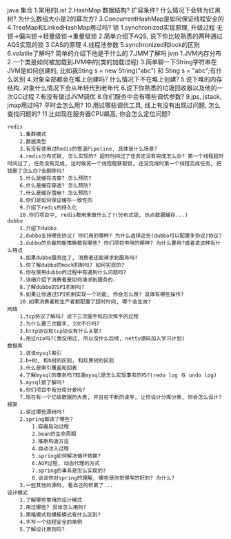 java 
	集合
		1.常用的List
		2.HashMap 数据结构? 扩容条件? 什么情况下会转为红黑树? 为什么数组大小是2的幂次方?
		3.ConcurrentHashMap是如何保证线程安全的
		4.TreeMap和LinkedHashMap用过吗?
	锁
		1.synchronized实现原理, 升级过程
			无锁->偏向锁->轻量级锁->重量级锁
		2.简单介绍下AQS, 说下你比较熟悉的两种通过AQS实现的锁
		3.CAS的原理
		4.线程池参数
		5.synchronized和lock的区别
		6.volatile了解吗? 简单的介绍下他是干什么的
		7.JMM了解吗
	jvm
		1.JVM内存分布
		2.一个类是如何被加载到JVM中的(类的加载过程)
		3.简单聊一下String字符串在JVM是如何创建的, 比如我Sting s = new String("abc") 和 Sting s = "abc";有什么区别
		4.对象全部都会在堆上创建吗? 什么情况下不在堆上创建?
		5.说下堆的内存结构. 对象什么情况下会从年轻代到老年代
		6.说下你熟悉的垃圾回收器以及他的一次GC过程
		7.有没有做过JVM调优
		8.你们服务中会有哪些调优参数?
		9.jps, jstack, jmap用过吗? 平时会怎么用?
		10.用过哪些调优工具, 线上有没有出现过问题, 怎么查找问题的?
		11.比如现在服务器CPU飙高, 你会怎么定位问题?
		
	redis
		1.集群模式
		2.数据类型
		3.有没有使用过Redis的管道Pipeline, 具体是什么场景?
		4.redis分布式锁, 怎么实现的? 超时时间过了任务还没有完成怎么办? 第一个线程超时时间过了, 任务没有完成, 这时候另一个线程程获取锁, 还没完成时第一个线程完成任务, 把锁删了怎么办?会删除吗? 
		5.什么是缓存击穿? 怎么预防?
		6.什么是缓存穿透? 怎么预防?
		7.什么是缓存雪崩? 怎么预防?
		8.你们是如何保证缓存一致性的
		9.介绍下redis的持久化
		10.你们项目中, redis都用来做什么了?(分布式锁, 热点数据缓存...)
	dubbo
		1.介绍下dubbo
		2.dubbo支持哪些协议? 你们用的哪种? 为什么选择这些(dubbo可以配置多协议)协议?
		3.dubbo的负载均衡策略都有哪些? 你们项目中用的哪种? 为什么要用?或者说这种有什么特点
		4.如果dubbo服务挂了, 消费者还能请求到服务吗?
		5.你了解dubbo的mock机制吗? 如何实现的?
		6.你在使用dubbo的过程中有遇到什么问题吗?
		7.详细介绍下消费者是如何请求到服务的.
		8.了解dubbo的SPI机制吗?
		9.如果让你通过SPI机制实现一个功能, 你会怎么做? 具体有哪些操作?
		10.如果消费者和生产者都配置了超时时间, 哪个会生效?
	网络
		1.tcp协议了解吗? 说下三次握手和四次挥手的过程
		2.为什么要三次握手, 2次不行吗?
		3.http协议和tcp协议有什么关联?
		4.用过nio吗?(我没用过, 所以没什么后续, netty源码加入学习计划)
	数据库
		1.说说mysql索引
		2.b+树, 和b树的区别, 和红黑树的区别
		3.什么是索引覆盖和回表
		4.了解mysql的事务吗?知道mysql是怎么实现事务的吗?(redo log 与 undo log)
		5.mysql锁了解吗?
		6.你们项目中有分库分表吗?
		7.现在有一个亿级数据的大表, 并且在不断的读写, 让你设计分库分表, 你会怎么设计?
	框架
		1.读过哪些源码吗?
		2.spring都读了哪些?
			1.容器启动过程
			2.bean的生命周期
			3.推断构造方法
			4.自动注入过程
			5.spring如何解决循环依赖?
			6.AOP过程, 动态代理的方式
			7.spring的事务是怎么实现的?
			8.谈谈你对spring的理解, 哪些是你觉得写的好的? 为什么?
		3.一些其他的源码, 看自己的积累了...
	设计模式
		1.了解哪些常用的设计模式
		2.用过哪些? 具体怎么用的?
		3.策略模式和模板模式有什么区别?
		4.手写一个线程安全的单例
		5.了解设计原则吗?
		